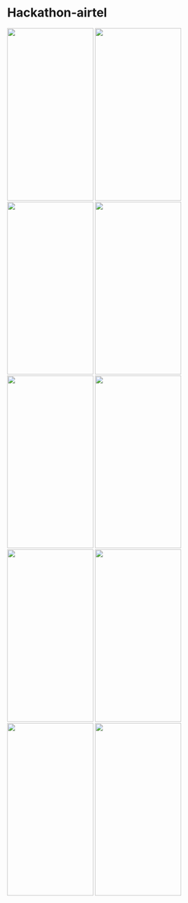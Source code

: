 # Hackathon-airtel







<img src="https://github.com/Swati4star/Hackathon-airtel/blob/master/screenies/Screenshot_2015-12-12-18-59-18.png" width="200px" height="400px" />
<img src="https://github.com/Swati4star/Hackathon-airtel/blob/master/screenies/Screenshot_2016-01-14-21-11-28_hackathon.airtel.png" width="200px" height="400px" />
<img src="https://github.com/Swati4star/Hackathon-airtel/blob/master/screenies/Screenshot_2015-12-12-12-43-42.png" width="200px" height="400px" />



<img src="https://github.com/Swati4star/Hackathon-airtel/blob/master/screenies/Screenshot_2015-12-12-18-31-25.png" width="200px" height="400px" />
<img src="https://github.com/Swati4star/Hackathon-airtel/blob/master/screenies/Screenshot_2015-12-12-18-58-45.png" width="200px" height="400px" />
<img src="https://github.com/Swati4star/Hackathon-airtel/blob/master/screenies/Screenshot_2015-12-12-18-31-22.png" width="200px" height="400px" />




<img src="https://github.com/Swati4star/Hackathon-airtel/blob/master/screenies/Screenshot_2015-12-12-12-43-16.png" width="200px" height="400px" />
<img src="https://github.com/Swati4star/Hackathon-airtel/blob/master/screenies/PhotoGrid_1452786264982.jpg" width="200px" height="400px" />



<img src="https://github.com/Swati4star/Hackathon-airtel/blob/master/screenies/Screenshot_2015-12-12-18-31-15.png" width="200px" height="400px" />
<img src="https://github.com/Swati4star/Hackathon-airtel/blob/master/screenies/Screenshot_2015-12-12-18-55-07.png" width="200px" height="400px" />









